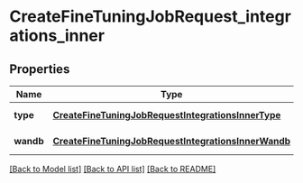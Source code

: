 # CreateFineTuningJobRequest_integrations_inner

## Properties
Name | Type | Description | Notes
------------ | ------------- | ------------- | -------------
**type** | [**CreateFineTuningJobRequestIntegrationsInnerType**](CreateFineTuningJobRequestIntegrationsInnerType.md) |  | [default to null]
**wandb** | [**CreateFineTuningJobRequestIntegrationsInnerWandb**](CreateFineTuningJobRequestIntegrationsInnerWandb.md) |  | [default to null]

[[Back to Model list]](../README.md#documentation-for-models) [[Back to API list]](../README.md#documentation-for-api-endpoints) [[Back to README]](../README.md)


